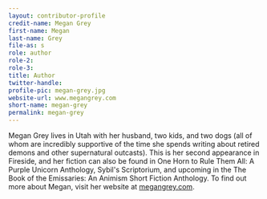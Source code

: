 ```yaml
---
layout: contributor-profile
credit-name: Megan Grey
first-name: Megan
last-name: Grey
file-as: s
role: author
role-2:
role-3:
title: Author
twitter-handle:
profile-pic: megan-grey.jpg
website-url: www.megangrey.com
short-name: megan-grey
permalink: megan-grey
---
```

Megan Grey lives in Utah with her husband, two kids, and two dogs (all of whom are incredibly supportive of the time she spends writing about retired demons and other supernatural outcasts). This is her second appearance in Fireside, and her fiction can also be found in One Horn to Rule Them All: A Purple Unicorn Anthology, Sybil's Scriptorium, and upcoming in the The Book of the Emissaries: An Animism Short Fiction Anthology. To find out more about Megan, visit her website at  [megangrey.com](http://www.megangrey.com).
